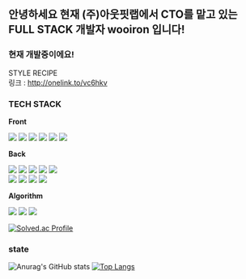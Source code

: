 ## 안녕하세요 현재 (주)아웃핏랩에서 CTO를 맡고 있는 FULL STACK 개발자 wooiron 입니다!

### 현재 개발중이에요!

STYLE RECIPE
<br/>
링크 : http://onelink.to/vc6hkv

###  TECH STACK

**Front**
<p>
<img src="https://img.shields.io/badge/HTML5-E34F26?style=flat-square&logo=HTML5&logoColor=white"/></a>
<img src="https://img.shields.io/badge/CSS3-1572B6?style=flat-square&logo=CSS3&logoColor=white"/></a>
<img src="https://img.shields.io/badge/JavaScript-F7DF1E?style=flat-square&logo=JavaScript&logoColor=white"/></a>
<img src="https://img.shields.io/badge/React-61DAFB?style=flat-square&logo=React&logoColor=black"/>
<img src="https://img.shields.io/badge/ReactNative-61DAFB?style=flat-square&logo=React&logoColor=black"/>
<img src="https://img.shields.io/badge/Algolia-5468FF?style=flat-square&logo=Algolia&logoColor=white"/></a>
<br/>
</p>

**Back**

<p>
<img src="https://img.shields.io/badge/Python-3776AB?style=flat-square&logo=Python&logoColor=white"/></a>
<img src="https://img.shields.io/badge/Django-092E20?style=flat-square&logo=Django&logoColor=white"/></a>
<img src="https://img.shields.io/badge/Django_Rest_Framework-092E20?style=flat-square&logo=Django&logoColor=white"/></a>
<img src="https://img.shields.io/badge/Amazon Aws-232F3E?style=flat-square&logo=Amazon Aws&logoColor=white"/></a>
<img src="https://img.shields.io/badge/Algolia-5468FF?style=flat-square&logo=Algolia&logoColor=white"/></a>
<br/>
<img src="https://img.shields.io/badge/Docker-2496ED?style=flat-square&logo=Docker&logoColor=white"/></a>
<img src="https://img.shields.io/badge/Celery-37814A?style=flat-square&logo=Celery&logoColor=white"/></a>
<img src="https://img.shields.io/badge/PostgreSQL-4169E1?style=flat-square&logo=PostgreSQL&logoColor=white"/></a>
<img src="https://img.shields.io/badge/Node.js-339933?style=flat-square&logo=Node.js&logoColor=white"/></a>
</p>

**Algorithm**

<p>
<img src="https://img.shields.io/badge/C-A8B9CC?style=flat-square&logo=C&logoColor=white"/></a>
<img src="https://img.shields.io/badge/C++-00599C?style=flat-square&logo=C++&logoColor=white"/></a>
<img src="https://img.shields.io/badge/Python-3776AB?style=flat-square&logo=Python&logoColor=white"/></a>
</p>

[![Solved.ac Profile](http://mazassumnida.wtf/api/v2/generate_badge?boj=woo2771685)](https://solved.ac/woo2771685/)
</br>

### state

![Anurag's GitHub stats](https://github-readme-stats.vercel.app/api?username=wooiron&count_private=true&theme=radical)
[![Top Langs](https://github-readme-stats.vercel.app/api/top-langs/?username=wooiron&count_private=truelangs_count=8)](https://github.com/anuraghazra/github-readme-stats)
<br/>
